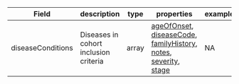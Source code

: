 |Field | description | type | properties | example | enum|
| ---| ---| ---| ---| ---| --- |
| diseaseConditions | Diseases in cohort inclusion criteria | array | [ageOfOnset](./ageOfOnset.md), [diseaseCode](./diseaseCode.md), [familyHistory](./familyHistory.md), [notes](./notes.md), [severity](./severity.md), [stage](./stage.md) | NA | NA|
